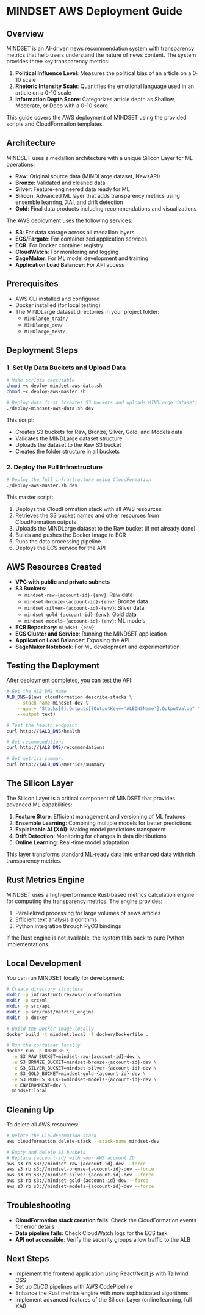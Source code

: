 # MINDSET AWS Deployment Guide

## Overview

MINDSET is an AI-driven news recommendation system with transparency metrics that help users understand the nature of news content. The system provides three key transparency metrics:

1. **Political Influence Level**: Measures the political bias of an article on a 0-10 scale
2. **Rhetoric Intensity Scale**: Quantifies the emotional language used in an article on a 0-10 scale
3. **Information Depth Score**: Categorizes article depth as Shallow, Moderate, or Deep with a 0-10 score

This guide covers the AWS deployment of MINDSET using the provided scripts and CloudFormation templates.

## Architecture

MINDSET uses a medallion architecture with a unique Silicon Layer for ML operations:

- **Raw**: Original source data (MINDLarge dataset, NewsAPI)
- **Bronze**: Validated and cleaned data
- **Silver**: Feature-engineered data ready for ML
- **Silicon**: Advanced ML layer that adds transparency metrics using ensemble learning, XAI, and drift detection
- **Gold**: Final data products including recommendations and visualizations

The AWS deployment uses the following services:

- **S3**: For data storage across all medallion layers
- **ECS/Fargate**: For containerized application services
- **ECR**: For Docker container registry
- **CloudWatch**: For monitoring and logging
- **SageMaker**: For ML model development and training
- **Application Load Balancer**: For API access

## Prerequisites

- AWS CLI installed and configured
- Docker installed (for local testing)
- The MINDLarge dataset directories in your project folder:
  - `MINDlarge_train/`
  - `MINDlarge_dev/`
  - `MINDlarge_test/`

## Deployment Steps

### 1. Set Up Data Buckets and Upload Data

```bash
# Make scripts executable
chmod +x deploy-mindset-aws-data.sh
chmod +x deploy-aws-master.sh

# Deploy data first (creates S3 buckets and uploads MINDLarge dataset)
./deploy-mindset-aws-data.sh dev
```

This script:
- Creates S3 buckets for Raw, Bronze, Silver, Gold, and Models data
- Validates the MINDLarge dataset structure
- Uploads the dataset to the Raw S3 bucket
- Creates the folder structure in all buckets

### 2. Deploy the Full Infrastructure

```bash
# Deploy the full infrastructure using CloudFormation
./deploy-aws-master.sh dev
```

This master script:
1. Deploys the CloudFormation stack with all AWS resources
2. Retrieves the S3 bucket names and other resources from CloudFormation outputs
3. Uploads the MINDLarge dataset to the Raw bucket (if not already done)
4. Builds and pushes the Docker image to ECR
5. Runs the data processing pipeline
6. Deploys the ECS service for the API

## AWS Resources Created

- **VPC with public and private subnets**
- **S3 Buckets**:
  - `mindset-raw-{account-id}-{env}`: Raw data
  - `mindset-bronze-{account-id}-{env}`: Bronze data
  - `mindset-silver-{account-id}-{env}`: Silver data  
  - `mindset-gold-{account-id}-{env}`: Gold data
  - `mindset-models-{account-id}-{env}`: ML models
- **ECR Repository**: `mindset-{env}`
- **ECS Cluster and Service**: Running the MINDSET application
- **Application Load Balancer**: Exposing the API
- **SageMaker Notebook**: For ML development and experimentation

## Testing the Deployment

After deployment completes, you can test the API:

```bash
# Get the ALB DNS name
ALB_DNS=$(aws cloudformation describe-stacks \
    --stack-name mindset-dev \
    --query "Stacks[0].Outputs[?OutputKey=='ALBDNSName'].OutputValue" \
    --output text)

# Test the health endpoint
curl http://$ALB_DNS/health

# Get recommendations
curl http://$ALB_DNS/recommendations

# Get metrics summary
curl http://$ALB_DNS/metrics/summary
```

## The Silicon Layer

The Silicon Layer is a critical component of MINDSET that provides advanced ML capabilities:

1. **Feature Store**: Efficient management and versioning of ML features
2. **Ensemble Learning**: Combining multiple models for better predictions
3. **Explainable AI (XAI)**: Making model predictions transparent
4. **Drift Detection**: Monitoring for changes in data distributions
5. **Online Learning**: Real-time model adaptation

This layer transforms standard ML-ready data into enhanced data with rich transparency metrics.

## Rust Metrics Engine

MINDSET uses a high-performance Rust-based metrics calculation engine for computing the transparency metrics. The engine provides:

1. Parallelized processing for large volumes of news articles
2. Efficient text analysis algorithms
3. Python integration through PyO3 bindings

If the Rust engine is not available, the system falls back to pure Python implementations.

## Local Development

You can run MINDSET locally for development:

```bash
# Create directory structure
mkdir -p infrastructure/aws/cloudformation
mkdir -p src/ml
mkdir -p src/api
mkdir -p src/rust/metrics_engine
mkdir -p docker

# Build the Docker image locally
docker build -t mindset:local -f docker/Dockerfile .

# Run the container locally
docker run -p 8080:80 \
  -e S3_RAW_BUCKET=mindset-raw-{account-id}-dev \
  -e S3_BRONZE_BUCKET=mindset-bronze-{account-id}-dev \
  -e S3_SILVER_BUCKET=mindset-silver-{account-id}-dev \
  -e S3_GOLD_BUCKET=mindset-gold-{account-id}-dev \
  -e S3_MODELS_BUCKET=mindset-models-{account-id}-dev \
  -e ENVIRONMENT=dev \
  mindset:local
```

## Cleaning Up

To delete all AWS resources:

```bash
# Delete the CloudFormation stack
aws cloudformation delete-stack --stack-name mindset-dev

# Empty and delete S3 buckets
# Replace {account-id} with your AWS account ID
aws s3 rb s3://mindset-raw-{account-id}-dev --force
aws s3 rb s3://mindset-bronze-{account-id}-dev --force
aws s3 rb s3://mindset-silver-{account-id}-dev --force
aws s3 rb s3://mindset-gold-{account-id}-dev --force
aws s3 rb s3://mindset-models-{account-id}-dev --force
```

## Troubleshooting

- **CloudFormation stack creation fails**: Check the CloudFormation events for error details
- **Data pipeline fails**: Check CloudWatch logs for the ECS task
- **API not accessible**: Verify the security groups allow traffic to the ALB

## Next Steps

- Implement the frontend application using React/Next.js with Tailwind CSS
- Set up CI/CD pipelines with AWS CodePipeline
- Enhance the Rust metrics engine with more sophisticated algorithms
- Implement advanced features of the Silicon Layer (online learning, full XAI)